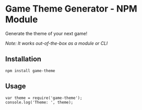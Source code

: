# Game Theme Generator - NPM Module
Generate the theme of your next game!

_Note: It works out-of-the-box as a module or CLI_

## Installation

	npm install game-theme

## Usage

	var theme = require('game-theme');
	console.log('Theme: ', theme);
